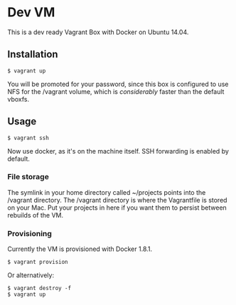 # Dev VM

This is a dev ready Vagrant Box with Docker on Ubuntu 14.04.

## Installation

    $ vagrant up

You will be promoted for your password, since this box is configured to use NFS
for the /vagrant volume, which is *considerably* faster than the default
vboxfs.

## Usage

    $ vagrant ssh

Now use docker, as it's on the machine itself. SSH forwarding is enabled by
default.

### File storage

The symlink in your home directory called ~/projects points into the /vagrant
directory. The /vagrant directory is where the Vagrantfile is stored on your
Mac. Put your projects in here if you want them to persist between rebuilds of
the VM.

### Provisioning

Currently the VM is provisioned with Docker 1.8.1.

    $ vagrant provision

Or alternatively:

    $ vagrant destroy -f
    $ vagrant up
